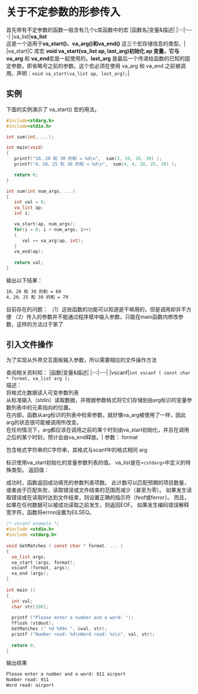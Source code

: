 # 关于不定参数的形参传入

首先带有不定参数的函数一般含有几个c库函数中的宏
|函数名|变量&描述|
|:-:|----|
|va_list|**va_list**</br>这是一个适用于**va_start()、va_arg()**和**va_end()** 这三个宏存储信息的类型。|
|va_start|C 库宏 **void va_start(va_list ap, last_arg)**初始化 ap 变量，它与**va_arg** 和 **va_end**宏是一起使用的。**last_arg** 是最后一个传递给函数的已知的固定参数，即省略号之前的参数。这个宏必须在使用 va_arg 和 va_end 之前被调用。声明：```void va_start(va_list ap, last_arg);```|

## 实例

下面的实例演示了 va_start() 宏的用法。

``` c
#include<stdarg.h>
#include<stdio.h>

int sum(int, ...);

int main(void)
{
   printf("10、20 和 30 的和 = %d\n",  sum(3, 10, 20, 30) );
   printf("4、20、25 和 30 的和 = %d\n",  sum(4, 4, 20, 25, 30) );

   return 0;
}

int sum(int num_args, ...)
{
   int val = 0;
   va_list ap;
   int i;

   va_start(ap, num_args);
   for(i = 0; i < num_args; i++)
   {
      val += va_arg(ap, int);
   }
   va_end(ap);
 
   return val;
}
```

输出以下结果：

``` txt
10、20 和 30 的和 = 60
4、20、25 和 30 的和 = 79
```

目前存在的问题：
（1）这些函数的功能可以知道是干嘛用的，但是调用却并不方便
（2）传入的参数并不能通过程序框中输入参数，只能在main函数内修改参数，这样的方法过于笨了

## 引入文件操作

为了实现从外界交互面板输入参数，所以需要相应的文件操作方法

查阅相关资料知：
|函数|变量&描述|
|:-:|---|
|vscanf|```int vscanf ( const char * format, va_list arg );```</br>描述：</br>将格式化数据读入可变参数列表</br>从标准输入（stdin）读取数据，并根据参数格式将它们存储到由arg标识的变量参数列表中的元素指向的位置。</br>在内部，函数从arg标识的列表中检索参数，就好像va_arg被使用了一样，因此arg的状态很可能被调用所改变。</br>在任何情况下，arg都应该在调用之前的某个时刻由va_start初始化，并且在调用之后的某个时刻，预计会由va_end释放。|
参数：
format

包含格式字符串的C字符串，其格式与scanf中的格式相同
arg

标识使用va_start初始化的变量参数列表的值。
va_list是在```<cstdarg>```中定义的特殊类型。
返回值：

成功时，函数返回成功填充的参数列表项数。 此计数可以匹配预期的项目数量，或者由于匹配失败，读取错误或文件结束的范围而减少（甚至为零）。
如果发生读取错误或在读取时达到文件结束，则设置正确的指示符（feof或ferror）。 而且，如果在任何数据可以被成功读取之前发生，则返回EOF。
如果发生编码错误解释宽字符，函数将errno设置为EILSEQ。

``` c
/* vscanf example */
#include <stdio.h>
#include <stdarg.h>
 
void GetMatches ( const char * format, ... )
{
  va_list args;
  va_start (args, format);
  vscanf (format, args);
  va_end (args);
}
 
int main ()
{
  int val;
  char str[100];
 
  printf ("Please enter a number and a word: ");
  fflush (stdout);
  GetMatches (" %d %99s ", &val, str);
  printf ("Number read: %d\nWord read: %s\n", val, str);
 
  return 0;
}
```

输出结果

``` txt
Please enter a number and a word: 911 airport
Number read: 911
Word read: airport
```
